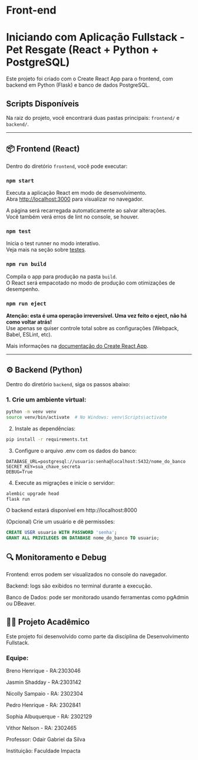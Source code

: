 # Front-end

# Iniciando com Aplicação Fullstack - Pet Resgate (React + Python + PostgreSQL)

Este projeto foi criado com o Create React App para o frontend, com backend em Python (Flask) e banco de dados PostgreSQL.

## Scripts Disponíveis

Na raiz do projeto, você encontrará duas pastas principais: `frontend/` e `backend/`.

---

## 📦 Frontend (React)

Dentro do diretório `frontend`, você pode executar:

### `npm start`

Executa a aplicação React em modo de desenvolvimento.  
Abra [http://localhost:3000](http://localhost:3000) para visualizar no navegador.

A página será recarregada automaticamente ao salvar alterações.  
Você também verá erros de lint no console, se houver.

### `npm test`

Inicia o test runner no modo interativo.  
Veja mais na seção sobre [testes](https://facebook.github.io/create-react-app/docs/running-tests).

### `npm run build`

Compila o app para produção na pasta `build`.  
O React será empacotado no modo de produção com otimizações de desempenho.

### `npm run eject`

**Atenção: esta é uma operação irreversível. Uma vez feito o eject, não há como voltar atrás!**  
Use apenas se quiser controle total sobre as configurações (Webpack, Babel, ESLint, etc).

Mais informações na [documentação do Create React App](https://facebook.github.io/create-react-app/docs/getting-started).

---

## ⚙️ Backend (Python)

Dentro do diretório `backend`, siga os passos abaixo:

### 1. Crie um ambiente virtual:

```bash
python -m venv venv
source venv/bin/activate  # No Windows: venv\Scripts\activate
```

2. Instale as dependências:

```bash
pip install -r requirements.txt
```
3. Configure o arquivo .env com os dados do banco:
```env
DATABASE_URL=postgresql://usuario:senha@localhost:5432/nome_do_banco
SECRET_KEY=sua_chave_secreta
DEBUG=True
```
4. Execute as migrações e inicie o servidor:
```bash
alembic upgrade head
flask run
```
O backend estará disponível em http://localhost:8000


(Opcional) Crie um usuário e dê permissões:

```sql
CREATE USER usuario WITH PASSWORD 'senha';
GRANT ALL PRIVILEGES ON DATABASE nome_do_banco TO usuario;
```

## 🔍 Monitoramento e Debug
Frontend: erros podem ser visualizados no console do navegador.

Backend: logs são exibidos no terminal durante a execução.

Banco de Dados: pode ser monitorado usando ferramentas como pgAdmin ou DBeaver.


## 👨‍🏫 Projeto Acadêmico

Este projeto foi desenvolvido como parte da disciplina de Desenvolvimento Fullstack.

### Equipe:

Breno Henrique - RA:2303046

Jasmin Shadday - RA:2303142

Nicolly Sampaio - RA: 2302304

Pedro Henrique - RA: 2302841

Sophia Albuquerque - RA: 2302129

Vithor Nelson - RA: 2302465

Professor: Odair Gabriel da Silva

Instituição: Faculdade Impacta
